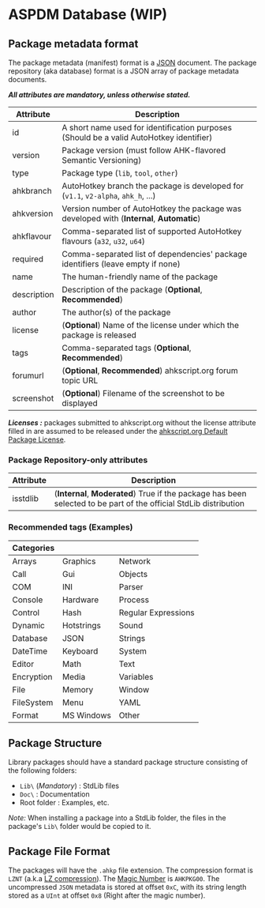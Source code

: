 ASPDM Database (WIP)
====================

Package metadata format
-----------------------

The package metadata (manifest) format is a [JSON](http://www.json.org/) document. The package repository (aka database) format is a JSON array of package metadata documents.

_**All attributes are mandatory, unless otherwise stated.**_

| Attribute     | Description                                                                                |
|---------------|--------------------------------------------------------------------------------------------|
| id            | A short name used for identification purposes (Should be a valid AutoHotkey identifier)    |
| version       | Package version (must follow AHK-flavored Semantic Versioning)                             |
| type          | Package type (`lib`, `tool`, `other`)                                                      |
| ahkbranch     | AutoHotkey branch the package is developed for (`v1.1`, `v2-alpha`, `ahk_h`, ...)          |
| ahkversion    | Version number of AutoHotkey the package was developed with (**Internal**, **Automatic**)  |
| ahkflavour    | Comma-separated list of supported AutoHotkey flavours (`a32`, `u32`, `u64`)                |
| required      | Comma-separated list of dependencies' package identifiers (leave empty if none)            |
| name          | The human-friendly name of the package                                                     |
| description   | Description of the package (**Optional**, **Recommended**)                                 |
| author        | The author(s) of the package                                                               |
| license       | (**Optional**) Name of the license under which the package is released                     |
| tags          | Comma-separated tags (**Optional**, **Recommended**)                                       |
| forumurl      | (**Optional**, **Recommended**) ahkscript.org forum topic URL                              |
| screenshot    | (**Optional**) Filename of the screenshot to be displayed                                  |

_**Licenses :**_ packages submitted to ahkscript.org without the license attribute filled in are assumed to be released under the [ahkscript.org Default Package License](License.md).

### Package Repository-only attributes

| Attribute     | Description                                                                                                         |
|---------------|---------------------------------------------------------------------------------------------------------------------|
| isstdlib      | (**Internal**, **Moderated**) True if the package has been selected to be part of the official StdLib distribution  |

### Recommended tags (Examples)

| Categories  |             |                      |
|-------------|-------------|----------------------|
| Arrays      | Graphics    | Network              |
| Call        | Gui         | Objects              |
| COM         | INI         | Parser               |
| Console     | Hardware    | Process              |
| Control     | Hash        | Regular Expressions  |
| Dynamic     | Hotstrings  | Sound                |
| Database    | JSON        | Strings              |
| DateTime    | Keyboard    | System               |
| Editor      | Math        | Text                 |
| Encryption  | Media       | Variables            |
| File        | Memory      | Window               |
| FileSystem  | Menu        | YAML                 |
| Format      | MS Windows  | Other                |

Package Structure
-------------------

Library packages should have a standard package structure consisting of the following folders:

- `Lib\` (*Mandatory*) : StdLib files
- `Doc\` : Documentation
- Root folder : Examples, etc.

_Note:_ When installing a package into a StdLib folder, the files in the package's `Lib\` folder would be copied to it.

Package File Format
-------------------

The packages will have the `.ahkp` file extension.
The compression format is `LZNT` (a.k.a [LZ compression](http://msdn.microsoft.com/library/ff552127)).
The [Magic Number](https://en.wikipedia.org/wiki/Magic_number_(programming)) is `AHKPKG00`.
The uncompressed `JSON` metadata is stored at offset `0xC`, with its string length stored as a `UInt` at offset `0x8` (Right after the magic number).
